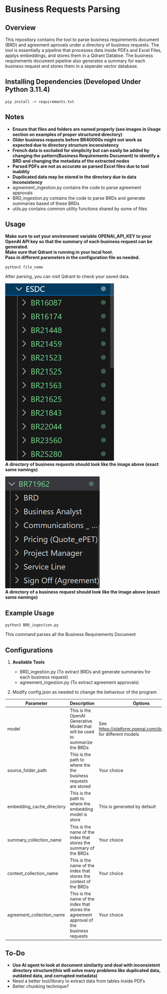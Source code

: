 # Business Requests Parsing

## Overview
This repository contains the tool to parse business requirements document (BRD) and agreement aprovals under a directory of business requests.
The tool is essentially a pipeline that processes data inside PDFs and Excel Files, applys embeddings, and stores them in a Qdrant Databse.
The business requirements document pipeline also generates a summary for each business request and stores them in a seperate vector database.

## Installing Dependencies (Developed Under Python 3.11.4)
   ```
   pip install -r requirements.txt
   ```
## Notes
   - **Ensure that files and folders are named properly (see images in Usage section on examples of proper structured directory)**
   - **Older business requests before BR40000s might not work as expected due to directory structure inconsistency**
   - **French data is excluded for simplicity but can easily be added by changing the pattern(Business Requirements Document) to identify a BRD and changing the metadata of the extracted nodes**
   - **Parsed PDFs are not as accurate as parsed Excel files due to tool inability**
   - **Dupilicated data may be stored in the directory due to data inconsistency**
   - agreement_ingestion.py contains the code to parse agreement approvals
   - BRD_ingestion.py contains the code to parse BRDs and generate summaries based of these BRDs
   - utils.py contains common utility functions shared by some of files

## Usage
**Make sure to set your environment variable OPENAI_API_KEY to your OpenAI API key so that the summary of each business request can be generated.**  
**Make sure that Qdrant is running in your local host.**  
**Pass in different parameters in the configuration file as needed.**  
  
```
python3 file_name
```  
  
After parsing, you can visit Qdrant to check your saved data.  
  
![alt text](https://github.com/ssc-dsai/Business_Requests_Parsing/blob/main/example1.png)  
**A directory of business requests should look like the image above (exact same namings)**

![alt text](https://github.com/ssc-dsai/Business_Requests_Parsing/blob/main/example2.png)  
**A directory of a business request should look like the image above (exact same namings)**


## Example Usage
```
python3 BRD_ingestion.py
```

This command parses all the Business Requirements Document

## Configurations
1. **Available Tools**
   - BRD_ingestion.py (To extract BRDs and generate summaries for each business request)
   - agreement_ingestion.py (To extract agreement approvals)

2. Modify config.json as needed to change the behaviour of the program
   
|Parameter                 |Description                                                                               |Options                                                          |
|--------------------------|------------------------------------------------------------------------------------------|-----------------------------------------------------------------|
|model                     |This is the OpenAI Generative Model that will be used to summarize the BRDs               |See https://platform.openai.com/docs/models for different models |
|source_folder_path        |This is the path to where the the business requests are stored                            |Your choice                                                      |
|embedding_cache_directory |This is the path to where the embedding model is store                                    |This is generated by default                                     |
|summary_collection_name   |This is the name of the index that stores the summary of the BRDs                         |Your choice                                                      |
|context_collection_name   |This is the name of the index that stores the context of the BRDs                         |Your choice                                                      |
|agreement_collection_name |This is the name of the index that stores the agreement approval of the business requests |Your choice                                                      |  

## To-Do
   - **Use AI agent to look at document similarity and deal with inconsistent directory structure(this will solve many problems like duplicated data, outdated data, and corrupted metadata)**
   - Need a better tool/library to extract data from tables inside PDFs
   - Better chunking technique?

